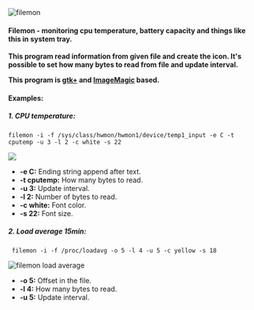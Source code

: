 <img src="http://i57.tinypic.com/a1ha9v.jpg" border="0" alt="filemon">

<h4>Filemon - monitoring cpu temperature, battery capacity and things like this in system tray.</h4>

<strong>

This program read information from given file and create the icon.
It's possible to set how many bytes to read from file and update interval.

This program is <a href="http://www.gtk.org">gtk+</a> and <a href="http://www.imagemagick.org">ImageMagic</a> based.

</strong>


<h4>Examples:</h4> 
<h5>1. CPU temperature:</h5>

<pre><code>filemon -i -f /sys/class/hwmon/hwmon1/device/temp1_input -e C -t cputemp -u 3 -l 2 -c white -s 22</code></pre>

<img src="http://i58.tinypic.com/wvwhsi.jpg">

</br>
<ul>
<li><strong>-e C:</strong>&nbsp;Ending string append after text.</li>
<li><strong>-t cputemp:</strong>&nbsp;How many bytes to read.</li>
<li><strong>-u 3:</strong>&nbsp;Update interval.</li>
<li><strong>-l 2:</strong>&nbsp;Number of bytes to read.</li>
<li><strong>-c white:</strong>&nbsp;Font color.</li>
<li><strong>-s 22:</strong>&nbsp;Font size.</li>
</ul>

<h5>2. Load average 15min:</h5>
<pre><code> filemon -i -f /proc/loadavg -o 5 -l 4 -u 5 -c yellow -s 18 </code></pre>
<img src="http://i62.tinypic.com/2gumu7p.jpg" border="0" alt="filemon load average">

</br>
<ul>
<li><strong>-o 5:</strong>&nbsp;Offset in the file.</li>
<li><strong>-l 4:</strong>&nbsp;How many bytes to read.</li>
<li><strong>-u 5:</strong>&nbsp;Update interval.</li>
</ul>
